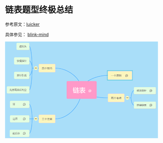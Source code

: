 # 链表题型终极总结

参考原文：[luicker](https://mp.weixin.qq.com/s?__biz=MzI4MzUxNjI3OA==&mid=2247485582&idx=1&sn=eff845460e91be97026c937b229c2989&chksm=eb88c497dcff4d81e08ac30951b160f0083bc9fe5a2b64b8e1ea9e0988e14a9df2b56515f508&mpshare=1&scene=1&srcid=1109nHvmqYOfv8qMsFnT6VvS&sharer_sharetime=1604917912300&sharer_shareid=887d04566c34e5f38ff4fd051a5b689e&clicktime=1604918543&enterid=1604918543&ascene=1&devicetype=iOS14.1&version=17001227&nettype=WIFI&abtest_cookie=AAACAA%3D%3D&lang=zh_CN&fontScale=100&exportkey=AWmVcwHMIiwrei30Q5VVhQo%3D&pass_ticket=KHTSlUEJeyrX70No%2FdJRwHBBpdiiwSrSVymbMXbXtfnVLvE6MajjjTVnhsOXqWwN&wx_header=1)

具体参见： [blink-mind](./ListNode2.assets/linked-list.blinkmind)

![image-20201109185401442](ListNode2.assets/image-20201109185401442.png)

